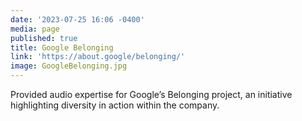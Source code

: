 ```yaml
---
date: '2023-07-25 16:06 -0400'
media: page
published: true
title: Google Belonging
link: 'https://about.google/belonging/'
image: GoogleBelonging.jpg
---
```

Provided audio expertise for Google’s Belonging project, an initiative highlighting diversity in action within the company.
